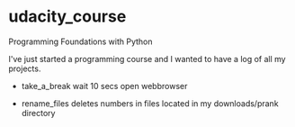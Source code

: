 # udacity_course
Programming Foundations with Python 

I've just started a programming course and I wanted to have a log of all my projects.

- take_a_break
  wait 10 secs
  open webbrowser
  
- rename_files
  deletes numbers in files located in my downloads/prank directory
